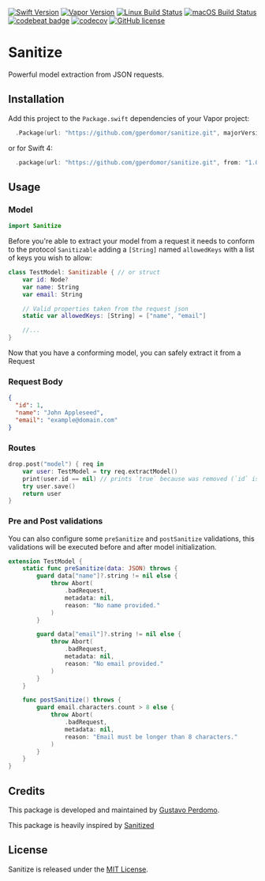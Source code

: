 [![Swift Version](https://img.shields.io/badge/Swift-3.1_and_4.0-brightgreen.svg)](http://swift.org)
[![Vapor Version](https://img.shields.io/badge/Vapor-2-brightgreen.svg)](http://vapor.codes)
[![Linux Build Status](https://img.shields.io/circleci/project/github/gperdomor/sanitize.svg?label=Linux)](https://circleci.com/gh/gperdomor/sanitize)
[![macOS Build Status](https://img.shields.io/travis/gperdomor/sanitize.svg?label=macOS)](https://travis-ci.org/gperdomor/sanitize)
[![codebeat badge](https://codebeat.co/badges/96ac7dc6-b1a7-4cc5-bb95-8a33f967bb65)](https://codebeat.co/projects/github-com-gperdomor-sanitize-master)
[![codecov](https://codecov.io/gh/gperdomor/sanitize/branch/master/graph/badge.svg)](https://codecov.io/gh/gperdomor/sanitize)
[![GitHub license](https://img.shields.io/badge/license-MIT-brightgreen.svg)](LICENSE)

# Sanitize

Powerful model extraction from JSON requests.

## Installation

Add this project to the `Package.swift` dependencies of your Vapor project:

```swift
  .Package(url: "https://github.com/gperdomor/sanitize.git", majorVersion: 1)
```

or for Swift 4:

```swift
  .package(url: "https://github.com/gperdomor/sanitize.git", from: "1.0.0")
```

## Usage

### Model
```swift
import Sanitize
```

Before you're able to extract your model from a request it needs to conform to
the protocol `Sanitizable` adding a `[String]` named `allowedKeys` with a list
of keys you wish to allow:

```swift
class TestModel: Sanitizable { // or struct
    var id: Node?
    var name: String
    var email: String

    // Valid properties taken from the request json
    static var allowedKeys: [String] = ["name", "email"]

    //...
}
```

Now that you have a conforming model, you can safely extract it from a Request

### Request Body

```json
{
  "id": 1,
  "name": "John Appleseed",
  "email": "example@domain.com"
}
```

### Routes

```swift
drop.post("model") { req in
    var user: TestModel = try req.extractModel()
    print(user.id == nil) // prints `true` because was removed (`id` is not a allowed key)
    try user.save()
    return user
}
```

### Pre and Post validations

You can also configure some `preSanitize` and `postSanitize` validations,
this validations will be executed before and after model initialization.

```swift
extension TestModel {
    static func preSanitize(data: JSON) throws {
        guard data["name"]?.string != nil else {
            throw Abort(
                .badRequest,
                metadata: nil,
                reason: "No name provided."
            )
        }

        guard data["email"]?.string != nil else {
            throw Abort(
                .badRequest,
                metadata: nil,
                reason: "No email provided."
            )
        }
    }

    func postSanitize() throws {
        guard email.characters.count > 8 else {
            throw Abort(
                .badRequest,
                metadata: nil,
                reason: "Email must be longer than 8 characters."
            )
        }
    }
}
```
## Credits
This package is developed and maintained by [Gustavo Perdomo](https://github.com/gperdomor).

This package is heavily inspired by [Sanitized](https://github.com/nodes-vapor/sanitized)

## License

Sanitize is released under the [MIT License](LICENSE).
